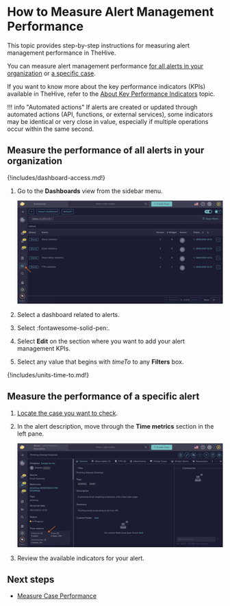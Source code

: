 # How to Measure Alert Management Performance

This topic provides step-by-step instructions for measuring alert management performance in TheHive.

You can measure alert management performance [for all alerts in your organization](#measure-the-performance-of-all-alerts-in-your-organization) or [a specific case](#measure-the-performance-of-a-specific-alert).

If you want to know more about the key performance indicators (KPIs) available in TheHive, refer to the [About Key Performance Indicators](about-key-performance-indicators.md) topic.

!!! info "Automated actions"
    If alerts are created or updated through automated actions (API, functions, or external services), some indicators may be identical or very close in value, especially if multiple operations occur within the same second.

## Measure the performance of all alerts in your organization

{!includes/dashboard-access.md!}

1. Go to the **Dashboards** view from the sidebar menu.

    ![Measure case management performance](../../images/user-guides/kpis/measure-case-management-performance.png)

2. Select a dashboard related to alerts.

3. Select :fontawesome-solid-pen:.

4. Select **Edit** on the section where you want to add your alert management KPIs.

5. Select any value that begins with *timeTo* to any **Filters** box.

{!includes/units-time-to.md!}

## Measure the performance of a specific alert

1. [Locate the case you want to check](../analyst-corner/cases/search-for-cases/find-a-case.md).

2. In the alert description, move through the **Time metrics** section in the left pane.

    ![Alert description metrics](../../images/user-guides/kpis/alert-description-metrics.png)

3. Review the available indicators for your alert.

<h2>Next steps</h2>

* [Measure Case Performance](measure-case-management-performance.md)